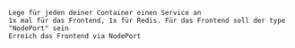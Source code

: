     Lege für jeden deiner Container einen Service an
    1x mal für das Frontend, 1x für Redis. Für das Frontend soll der type "NodePort" sein
    Erreich das Frontend via NodePort
